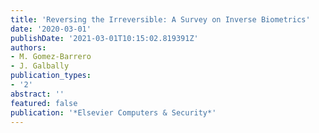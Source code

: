 ```yaml
---
title: 'Reversing the Irreversible: A Survey on Inverse Biometrics'
date: '2020-03-01'
publishDate: '2021-03-01T10:15:02.819391Z'
authors:
- M. Gomez-Barrero
- J. Galbally
publication_types:
- '2'
abstract: ''
featured: false
publication: '*Elsevier Computers & Security*'
---
```


